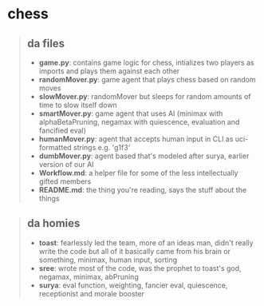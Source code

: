 # chess

> ## da files
>
> - **game.py**: contains game logic for chess, intializes two players as imports and plays them against each other
> - **randomMover.py**: game agent that plays chess based on random moves
> - **slowMover.py**: randomMover but sleeps for random amounts of time to slow itself down
> - **smartMover.py**: game agent that uses AI (minimax with alphaBetaPruning, negamax with quiescence, evaluation and fancified eval)
> - **humanMover.py**: agent that accepts human input in CLI as uci-formatted strings e.g. 'g1f3'
> - **dumbMover.py**: agent based that's modeled after surya, earlier version of our AI
> - **Workflow.md**: a helper file for some of the less intellectually gifted members
> - **README.md**: the thing you're reading, says the stuff about the things

> ## da homies
>
> - **toast**: fearlessly led the team, more of an ideas man, didn't really write the code but all of it basically came from his brain or something, minimax, human input, sorting
> - **sree**: wrote most of the code, was the prophet to toast's god, negamax, minimax, abPruning
> - **surya**: eval function, weighting, fancier eval, quiescence, receptionist and morale booster

